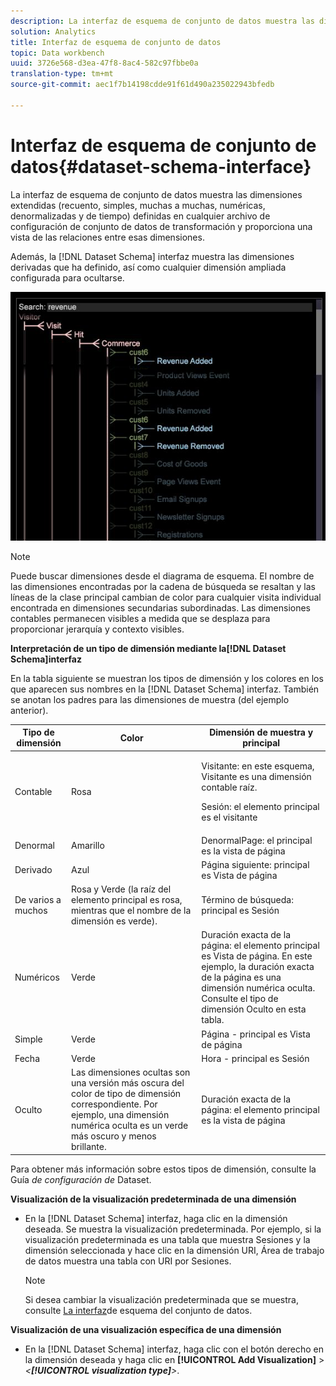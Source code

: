 ```yaml
---
description: La interfaz de esquema de conjunto de datos muestra las dimensiones extendidas (recuento, simples, muchas a muchas, numéricas, denormalizadas y de tiempo) definidas en cualquier archivo de configuración de conjunto de datos de transformación y proporciona una vista de las relaciones entre esas dimensiones.
solution: Analytics
title: Interfaz de esquema de conjunto de datos
topic: Data workbench
uuid: 3726e568-d3ea-47f8-8ac4-582c97fbbe0a
translation-type: tm+mt
source-git-commit: aec1f7b14198cdde91f61d490a235022943bfedb

---
```



# Interfaz de esquema de conjunto de datos{#dataset-schema-interface}

La interfaz de esquema de conjunto de datos muestra las dimensiones extendidas (recuento, simples, muchas a muchas, numéricas, denormalizadas y de tiempo) definidas en cualquier archivo de configuración de conjunto de datos de transformación y proporciona una vista de las relaciones entre esas dimensiones.

Además, la [!DNL Dataset Schema] interfaz muestra las dimensiones derivadas que ha definido, así como cualquier dimensión ampliada configurada para ocultarse.

![](assets/vis_DatasetSchema_Example2.png)

>[!NOTE]
>
>Puede buscar dimensiones desde el diagrama de esquema. El nombre de las dimensiones encontradas por la cadena de búsqueda se resaltan y las líneas de la clase principal cambian de color para cualquier visita individual encontrada en dimensiones secundarias subordinadas. Las dimensiones contables permanecen visibles a medida que se desplaza para proporcionar jerarquía y contexto visibles.

**Interpretación de un tipo de dimensión mediante la[!DNL Dataset Schema]interfaz**

En la tabla siguiente se muestran los tipos de dimensión y los colores en los que aparecen sus nombres en la [!DNL Dataset Schema] interfaz. También se anotan los padres para las dimensiones de muestra (del ejemplo anterior).

<table id="table_CF888522626E49A4A10D87085CAB5CC1"> 
 <thead> 
  <tr> 
   <th colname="col1" class="entry"> Tipo de dimensión </th> 
   <th colname="col2" class="entry"> Color </th> 
   <th colname="col3" class="entry"> Dimensión de muestra y principal </th> 
  </tr> 
 </thead>
 <tbody> 
  <tr> 
   <td colname="col1"> Contable </td> 
   <td colname="col2"> Rosa </td> 
   <td colname="col3"> <p>Visitante: en este esquema, Visitante es una dimensión contable raíz. </p> <p>Sesión: el elemento principal es el visitante </p> </td> 
  </tr> 
  <tr> 
   <td colname="col1"> Denormal </td> 
   <td colname="col2"> Amarillo </td> 
   <td colname="col3"> DenormalPage: el principal es la vista de página </td> 
  </tr> 
  <tr> 
   <td colname="col1"> Derivado </td> 
   <td colname="col2"> Azul </td> 
   <td colname="col3"> Página siguiente: principal es Vista de página </td> 
  </tr> 
  <tr> 
   <td colname="col1"> De varios a muchos </td> 
   <td colname="col2"> Rosa y Verde (la raíz del elemento principal es rosa, mientras que el nombre de la dimensión es verde). </td> 
   <td colname="col3"> Término de búsqueda: principal es Sesión </td> 
  </tr> 
  <tr> 
   <td colname="col1"> Numéricos </td> 
   <td colname="col2"> Verde </td> 
   <td colname="col3"> Duración exacta de la página: el elemento principal es Vista de página. En este ejemplo, la duración exacta de la página es una dimensión numérica oculta. Consulte el tipo de dimensión Oculto en esta tabla. </td> 
  </tr> 
  <tr> 
   <td colname="col1"> Simple </td> 
   <td colname="col2"> Verde </td> 
   <td colname="col3"> Página - principal es Vista de página </td> 
  </tr> 
  <tr> 
   <td colname="col1"> Fecha </td> 
   <td colname="col2"> Verde </td> 
   <td colname="col3"> Hora - principal es Sesión </td> 
  </tr> 
  <tr> 
   <td colname="col1"> Oculto </td> 
   <td colname="col2"> Las dimensiones ocultas son una versión más oscura del color de tipo de dimensión correspondiente. Por ejemplo, una dimensión numérica oculta es un verde más oscuro y menos brillante. </td> 
   <td colname="col3"> Duración exacta de la página: el elemento principal es la vista de página </td> 
  </tr> 
 </tbody> 
</table>

Para obtener más información sobre estos tipos de dimensión, consulte la Guía *de configuración de* Dataset.

**Visualización de la visualización predeterminada de una dimensión**

* En la [!DNL Dataset Schema] interfaz, haga clic en la dimensión deseada. Se muestra la visualización predeterminada. Por ejemplo, si la visualización predeterminada es una tabla que muestra Sesiones y la dimensión seleccionada y hace clic en la dimensión URI, Área de trabajo de datos muestra una tabla con URI por Sesiones.

   >[!NOTE]
   >
   >Si desea cambiar la visualización predeterminada que se muestra, consulte [La interfaz](../../../home/c-get-started/c-admin-intrf/c-dtst-sch-intrf.md#concept-e147b3a5b542453ca2b121e1c85bb175)de esquema del conjunto de datos.

**Visualización de una visualización específica de una dimensión**

* En la [!DNL Dataset Schema] interfaz, haga clic con el botón derecho en la dimensión deseada y haga clic en **[!UICONTROL Add Visualization]** > *&lt;**[!UICONTROL visualization type]**>*.

